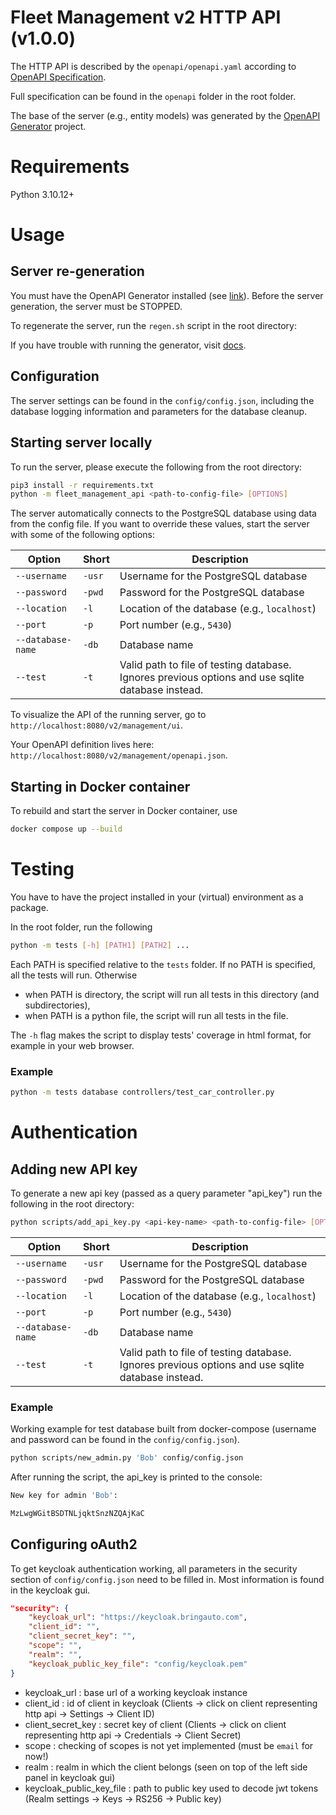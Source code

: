 # Fleet Management v2 HTTP API (v1.0.0)

The HTTP API is described by the `openapi/openapi.yaml` according to [OpenAPI Specification](https://openapis.org).

Full specification can be found in the `openapi` folder in the root folder.

The base of the server (e.g., entity models) was generated by the [OpenAPI Generator](https://openapi-generator.tech) project.

# Requirements
Python 3.10.12+

# Usage

## Server re-generation
You must have the OpenAPI Generator installed (see [link](https://openapi-generator.tech/docs/installation/)). Before the server generation, the server must be STOPPED.

To regenerate the server, run the `regen.sh` script in the root directory:

If you have trouble with running the generator, visit [docs](https://openapi-generator.tech/docs/installation/).

## Configuration
The server settings can be found in the `config/config.json`, including the database logging information and parameters for the database cleanup.

## Starting server locally
To run the server, please execute the following from the root directory:

```bash
pip3 install -r requirements.txt
python -m fleet_management_api <path-to-config-file> [OPTIONS]
```

The server automatically connects to the PostgreSQL database using data from the config file. If you want to override these values, start the server with some of the following options:

|Option|Short|Description|
|------------|-----|--|
|`--username`|`-usr`|Username for the PostgreSQL database|
|`--password`|`-pwd`|Password for the PostgreSQL database|
|`--location`|`-l`  |Location of the database (e.g., `localhost`)|
|`--port`    |`-p`  |Port number (e.g., `5430`)|
|`--database-name`|`-db`|Database name|
|`--test`|`-t`|Valid path to file of testing database. Ignores previous options and use sqlite database instead.


To visualize the API of the running server, go to `http://localhost:8080/v2/management/ui`.

Your OpenAPI definition lives here: `http://localhost:8080/v2/management/openapi.json`.

## Starting in Docker container

To rebuild and start the server in Docker container, use
```bash
docker compose up --build
```

# Testing

You have to have the project installed in your (virtual) environment as a package.

In the root folder, run the following
```bash
python -m tests [-h] [PATH1] [PATH2] ...
```
Each PATH is specified relative to the `tests` folder. If no PATH is specified, all the tests will run. Otherwise
- when PATH is directory, the script will run all tests in this directory (and subdirectories),
- when PATH is a python file, the script will run all tests in the file.

The `-h` flag makes the script to display tests' coverage in html format, for example in your web browser.

### Example
```bash
python -m tests database controllers/test_car_controller.py
```

# Authentication

## Adding new API key

To generate a new api key (passed as a query parameter "api_key") run the following in the root directory:
```bash
python scripts/add_api_key.py <api-key-name> <path-to-config-file> [OPTIONS].
```

|Option|Short|Description|
|------------|-----|--|
|`--username`|`-usr`|Username for the PostgreSQL database|
|`--password`|`-pwd`|Password for the PostgreSQL database|
|`--location`|`-l`  |Location of the database (e.g., `localhost`)|
|`--port`    |`-p`  |Port number (e.g., `5430`)|
|`--database-name`|`-db`|Database name|
|`--test`|`-t`|Valid path to file of testing database. Ignores previous options and use sqlite database instead.


### Example

Working example for test database built from docker-compose (username and password can be found in the `config/config.json`).

```bash
python scripts/new_admin.py 'Bob' config/config.json
```

After running the script, the api_key is printed to the console:

```bash
New key for admin 'Bob':

MzLwgWGitBSDTNLjqktSnzNZQAjKaC
```

## Configuring oAuth2

To get keycloak authentication working, all parameters in the security section of `config/config.json` need to be filled in. Most information is found in the keycloak gui.

```json
"security": {
    "keycloak_url": "https://keycloak.bringauto.com",
    "client_id": "",
    "client_secret_key": "",
    "scope": "",
    "realm": "",
    "keycloak_public_key_file": "config/keycloak.pem"
}
```

- keycloak_url : base url of a working keycloak instance
- client_id : id of client in keycloak (Clients -> click on client representing http api -> Settings -> Client ID)
- client_secret_key : secret key of client (Clients -> click on client representing http api -> Credentials -> Client Secret)
- scope : checking of scopes is not yet implemented (must be `email` for now!)
- realm : realm in which the client belongs (seen on top of the left side panel in keycloak gui)
- keycloak_public_key_file : path to public key used to decode jwt tokens (Realm settings -> Keys -> RS256 -> Public key)



